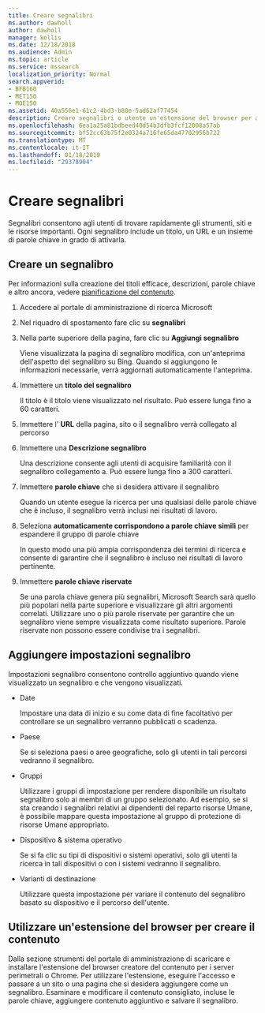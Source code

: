 ```yaml
---
title: Creare segnalibri
ms.author: dawholl
author: dawholl
manager: kellis
ms.date: 12/18/2018
ms.audience: Admin
ms.topic: article
ms.service: mssearch
localization_priority: Normal
search.appverid:
- BFB160
- MET150
- MOE150
ms.assetid: 40a556e1-61c2-4bd3-b80e-5ad62af77454
description: Creare segnalibri o utente un'estensione del browser per aggiungerli ai risultati del lavoro Microsoft Search
ms.openlocfilehash: 6ea1a25a81bdbeed40d54b3dfb3fcf12008a57ab
ms.sourcegitcommit: bf52cc63b75f2e0324a716fe65da47702956b722
ms.translationtype: MT
ms.contentlocale: it-IT
ms.lasthandoff: 01/18/2019
ms.locfileid: "29378904"
---
```

# <a name="create-bookmarks"></a>Creare segnalibri

Segnalibri consentono agli utenti di trovare rapidamente gli strumenti, siti e le risorse importanti. Ogni segnalibro include un titolo, un URL e un insieme di parole chiave in grado di attivarla.
  
## <a name="create-a-bookmark"></a>Creare un segnalibro

Per informazioni sulla creazione dei titoli efficace, descrizioni, parole chiave e altro ancora, vedere [pianificazione del contenuto](plan-your-content.md).
  
1. Accedere al portale di amministrazione di ricerca Microsoft
    
2. Nel riquadro di spostamento fare clic su **segnalibri**
    
3. Nella parte superiore della pagina, fare clic su **Aggiungi segnalibro**
    
    Viene visualizzata la pagina di segnalibro modifica, con un'anteprima dell'aspetto del segnalibro su Bing. Quando si aggiungono le informazioni necessarie, verrà aggiornati automaticamente l'anteprima.
    
4. Immettere un **titolo del segnalibro**
    
    Il titolo è il titolo viene visualizzato nel risultato. Può essere lunga fino a 60 caratteri.
    
5. Immettere l' **URL** della pagina, sito o il segnalibro verrà collegato al percorso 
    
6. Immettere una **Descrizione segnalibro**
    
    Una descrizione consente agli utenti di acquisire familiarità con il segnalibro collegamento a. Può essere lunga fino a 300 caratteri.
    
7. Immettere **parole chiave** che si desidera attivare il segnalibro 
    
    Quando un utente esegue la ricerca per una qualsiasi delle parole chiave che è incluso, il segnalibro verrà inclusi nei risultati di lavoro.
    
8. Seleziona **automaticamente corrispondono a parole chiave simili** per espandere il gruppo di parole chiave 
    
    In questo modo una più ampia corrispondenza dei termini di ricerca e consente di garantire che il segnalibro è incluso nei risultati di lavoro pertinente.
    
9. Immettere **parole chiave riservate**
    
    Se una parola chiave genera più segnalibri, Microsoft Search sarà quello più popolari nella parte superiore e visualizzare gli altri argomenti correlati. Utilizzare uno o più parole riservate per garantire che un segnalibro viene sempre visualizzata come risultato superiore. Parole riservate non possono essere condivise tra i segnalibri.
    
## <a name="add-bookmark-settings"></a>Aggiungere impostazioni segnalibro

Impostazioni segnalibro consentono controllo aggiuntivo quando viene visualizzato un segnalibro e che vengono visualizzati.
  
- Date
    
    Impostare una data di inizio e su come data di fine facoltativo per controllare se un segnalibro verranno pubblicati o scadenza. 
    
- Paese
    
    Se si seleziona paesi o aree geografiche, solo gli utenti in tali percorsi vedranno il segnalibro.
    
- Gruppi
    
    Utilizzare i gruppi di impostazione per rendere disponibile un risultato segnalibro solo ai membri di un gruppo selezionato. Ad esempio, se si sta creando i segnalibri relativi ai dipendenti del reparto risorse Umane, è possibile mappare questa impostazione al gruppo di protezione di risorse Umane appropriato.
    
- Dispositivo &amp; sistema operativo
    
    Se si fa clic su tipi di dispositivi o sistemi operativi, solo gli utenti la ricerca in tali dispositivi o con i sistemi vedranno il segnalibro.
    
- Varianti di destinazione
    
    Utilizzare questa impostazione per variare il contenuto del segnalibro basato su dispositivo e il percorso dell'utente.
    
## <a name="use-a-browser-extension-to-create-content"></a>Utilizzare un'estensione del browser per creare il contenuto

Dalla sezione strumenti del portale di amministrazione di scaricare e installare l'estensione del browser creatore del contenuto per i server perimetrali o Chrome. Per utilizzare l'estensione, eseguire l'accesso e passare a un sito o una pagina che si desidera aggiungere come un segnalibro. Esaminare e modificare il contenuto consigliato, incluse le parole chiave, aggiungere contenuto aggiuntivo e salvare il segnalibro.
